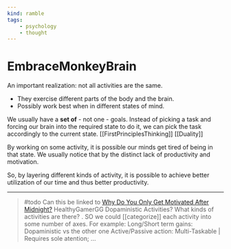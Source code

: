 ```yaml
---
kind: ramble
tags:
    - psychology
    - thought
---
```


# EmbraceMonkeyBrain

An important realization: not all activities are the same.

- They exercise different parts of the body and the brain.
- Possibly work best when in different states of mind.

We usually have a **set of** - not one - goals.
Instead of picking a task and forcing our brain into the required state to do it, we can pick the task accordingly to the current state. \[\[FirstPrinciplesThinking]] \[\[Duality]]

By working on some activity, it is possible our minds get tired of being in that state. We usually notice that by the distinct lack of productivity and motivation.

So, by layering different kinds of activity, it is possible to achieve better utilization of our time and thus better productivity.

___

> \#todo
> Can this be linked to [Why Do You Only Get Motivated After Midnight?](https://www.youtube.com/watch?v=jiIhOgpOWcA)  HealthyGamerGG Dopaministic Activities?
> What kinds of activities are there?
> . SO we could \[\[categorize]] each activity into some number of axes. For example:
> Long/Short term gains: Dopaministic vs the other one
> Active/Passive action:
> Multi-Taskable | Requires sole atention;
> ...
